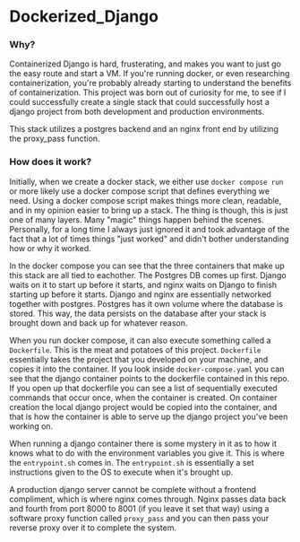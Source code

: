 # Dockerized_Django

### Why?

Containerized Django is hard, frusterating, and makes you want to just go the easy route and start a VM.  If you're running docker, or even researching containerization, you're probably already starting to understand the benefits of containerization.  This project was born out of curiosity for me, to see if I could successfully create a single stack that could successfully host a django project from both development and production environments. 

This stack utilizes a postgres backend and an nginx front end by utilizing the proxy_pass function.  

### How does it work?  

Initially, when we create a docker stack, we either use `docker compose run` or more likely use a docker compose script that defines everything we need.  Using a docker compose script makes things more clean, readable, and in my opinion easier to bring up a stack. The thing is though, this is just one of many layers.  Many "magic" things happen behind the scenes.  Personally, for a long time I always just ignored it and took advantage of the fact that a lot of times things "just worked" and didn't bother understanding how or why it worked.

In the docker compose you can see that the three containers that make up this stack are all tied to eachother.  The Postgres DB comes up first.  Django waits on it to start up before it starts, and nginx waits on Django to finish starting up before it starts.  Django and nginx are essentially networked together with postgres.  Postgres has it own volume where the database is stored.  This way, the data persists on the database after your stack is brought down and back up for whatever reason.

When you run docker compose, it can also execute something called a `Dockerfile`.  This is the meat and potatoes of this project.  `Dockerfile` essentially takes the project that you developed on your machine, and copies it into the container.  If you look inside `docker-compose.yaml` you can see that the django container points to the dockerfile contained in this repo.  If you open up that dockerfile you can see a list of sequentially executed commands that occur once, when the container is created.  On container creation the local django project would be copied into the container, and that is how the container is able to serve up the django project you've been working on.

When running a django container there is some mystery in it as to how it knows what to do with the environment variables you give it.  This is where the `entrypoint.sh` comes in.  The `entrypoint.sh` is essentially a set instructions given to the OS to execute when it's brought up.  

A production django server cannot be complete without a frontend compliment, which is where nginx comes through.  Nginx passes data back and fourth from port 8000 to 8001 (if you leave it set that way) using a software proxy function called `proxy_pass` and you can then pass your reverse proxy over it to complete the system.
